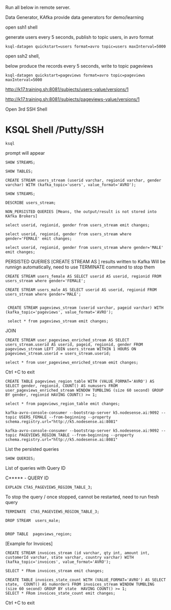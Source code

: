 Run all below in remote server.

Data Generator, KAfka provide data generators for demo/learning

open ssh1 shell

generate users every 5 seconds, publish to topic users, in avro format

```
ksql-datagen quickstart=users format=avro topic=users maxInterval=5000
```

open ssh2 shell,

below produce the records every 5 seconds, write to topic pageviews

```
ksql-datagen quickstart=pageviews format=avro topic=pageviews maxInterval=5000

```

http://k17.training.sh:8081/subjects/users-value/versions/1

http://k17.training.sh:8081/subjects/pageviews-value/versions/1


Open 3rd SSH Shell


# KSQL Shell /Putty/SSH

```
ksql 
```

prompt will appear

```
SHOW STREAMS;

SHOW TABLES;

CREATE STREAM users_stream (userid varchar, regionid varchar, gender varchar) WITH (kafka_topic='users', value_format='AVRO');

SHOW STREAMS;

DESCRIBE users_stream;

NON_PERSISTED QUERIES [Means, the output/result is not stored into KAfka Brokers]

select userid, regionid, gender from users_stream emit changes;

select userid, regionid, gender from users_stream where gender='FEMALE' emit changes;

select userid, regionid, gender from users_stream where gender='MALE' emit changes;

```

PERSISTED QUERIES [CREATE STREAM AS ] results written to Kafka
Will be runnign automatically, need to use TERMINATE command to stop them

```
CREATE STREAM users_female AS SELECT userid AS userid, regionid FROM users_stream where gender='FEMALE';

CREATE STREAM users_male AS SELECT userid AS userid, regionid FROM users_stream where gender='MALE';


 CREATE STREAM pageviews_stream (userid varchar, pageid varchar) WITH (kafka_topic='pageviews', value_format='AVRO');
 
 select * from pageviews_stream emit changes;

```
JOIN

```
CREATE STREAM user_pageviews_enriched_stream AS SELECT users_stream.userid AS userid, pageid, regionid, gender FROM pageviews_stream LEFT JOIN users_stream WITHIN 1 HOURS ON pageviews_stream.userid = users_stream.userid;

select * from user_pageviews_enriched_stream emit changes;

```
Ctrl +C to exit

```
CREATE TABLE pageviews_region_table WITH (VALUE_FORMAT='AVRO') AS SELECT gender, regionid, COUNT() AS numusers FROM user_pageviews_enriched_stream WINDOW TUMBLING (size 60 second) GROUP BY gender, regionid HAVING COUNT() >= 1;

select * from pageviews_region_table emit changes;

```

```
kafka-avro-console-consumer --bootstrap-server k5.nodesense.ai:9092 --topic USERS_FEMALE --from-beginning --property schema.registry.url="http://k5.nodesense.ai:8081"

kafka-avro-console-consumer --bootstrap-server k5.nodesense.ai:9092 --topic PAGEVIEWS_REGION_TABLE --from-beginning --property schema.registry.url="http://k5.nodesense.ai:8081"
```

List the persisted queries
```
SHOW QUERIES;
```
List of queries with Query ID



C***** - QUERY ID
```
EXPLAIN CTAS_PAGEVIEWS_REGION_TABLE_3; 

```
To stop the query / once stopped, cannot be restarted, need to run fresh query
```
TERMINATE  CTAS_PAGEVIEWS_REGION_TABLE_3;

DROP STREAM  users_male; 


DROP TABLE  pageviews_region;
```
 


[Example for Invoices]
 
 ```
CREATE STREAM invoices_stream (id varchar, qty int, amount int, customerId varchar, state varchar, country varchar) WITH (kafka_topic='invoices', value_format='AVRO');

SELECT * FRom invoices_stream emit changes;

CREATE TABLE invoices_state_count WITH (VALUE_FORMAT='AVRO') AS SELECT state,  COUNT() AS numorders FROM invoices_stream WINDOW TUMBLING (size 60 second) GROUP BY state  HAVING COUNT() >= 1;
SELECT * FRom invoices_state_count emit changes;
```

Ctrl +C to exit